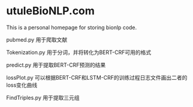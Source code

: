 # utuleBioNLP.com
 This is a personal homepage for storing bionlp code.

pubmed.py 用于爬取文献

Tokenization.py 用于分词，并将转化为BERT-CRF可用的格式

predict.py 用于提取BERT-CRF预测的结果

lossPlot.py 可以根据BERT-CRF和LSTM-CRF的训练过程日志文件画出二者的loss变化曲线

FindTriples.py 用于提取三元组
